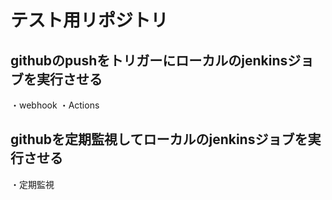 # テスト用リポジトリ
## githubのpushをトリガーにローカルのjenkinsジョブを実行させる
・webhook
・Actions

## githubを定期監視してローカルのjenkinsジョブを実行させる
・定期監視

